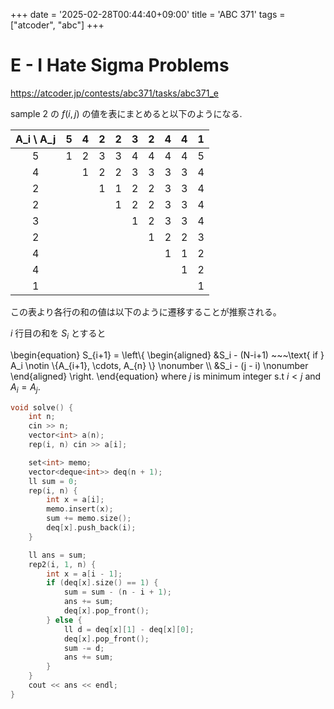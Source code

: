 +++
date = '2025-02-28T00:44:40+09:00'
title = 'ABC 371'
tags = ["atcoder", "abc"]
+++

# E - I Hate Sigma Problems

https://atcoder.jp/contests/abc371/tasks/abc371_e

sample 2 の $f(i,j)$ の値を表にまとめると以下のようになる.

| A_i \ A_j | 5 | 4 | 2 | 2 | 3 | 2 | 4 | 4 | 1 |
|:---------:|:-:|:-:|:-:|:-:|:-:|:-:|:-:|:-:|:-:|
|     5     | 1 | 2 | 3 | 3 | 4 | 4 | 4 | 4 | 5 |
|     4     |   | 1 | 2 | 2 | 3 | 3 | 3 | 3 | 4 |
|     2     |   |   | 1 | 1 | 2 | 2 | 3 | 3 | 4 |
|     2     |   |   |   | 1 | 2 | 2 | 3 | 3 | 4 |
|     3     |   |   |   |   | 1 | 2 | 3 | 3 | 4 |
|     2     |   |   |   |   |   | 1 | 2 | 2 | 3 |
|     4     |   |   |   |   |   |   | 1 | 1 | 2 |
|     4     |   |   |   |   |   |   |   | 1 | 2 |
|     1     |   |   |   |   |   |   |   |   | 1 |


この表より各行の和の値は以下のように遷移することが推察される。


$i$ 行目の和を $S_i$ とすると

\begin{equation}
    S_{i+1} = \left\\{
        \begin{aligned}
                &S_i - (N-i+1) ~~~\text{ if } A_i \notin \\{A_{i+1}, \cdots, A_{n} \\} \nonumber \\\\
                &S_i - (j - i) \nonumber
        \end{aligned}
    \right.
\end{equation}
where $j$ is minimum integer s.t $i<j$ and $A_i = A_j$.


```cpp
void solve() {
    int n;
    cin >> n;
    vector<int> a(n);
    rep(i, n) cin >> a[i];

    set<int> memo;
    vector<deque<int>> deq(n + 1);
    ll sum = 0;
    rep(i, n) {
        int x = a[i];
        memo.insert(x);
        sum += memo.size();
        deq[x].push_back(i);
    }

    ll ans = sum;
    rep2(i, 1, n) {
        int x = a[i - 1];
        if (deq[x].size() == 1) {
            sum = sum - (n - i + 1);
            ans += sum;
            deq[x].pop_front();
        } else {
            ll d = deq[x][1] - deq[x][0];
            deq[x].pop_front();
            sum -= d;
            ans += sum;
        }
    }
    cout << ans << endl;
}
```

